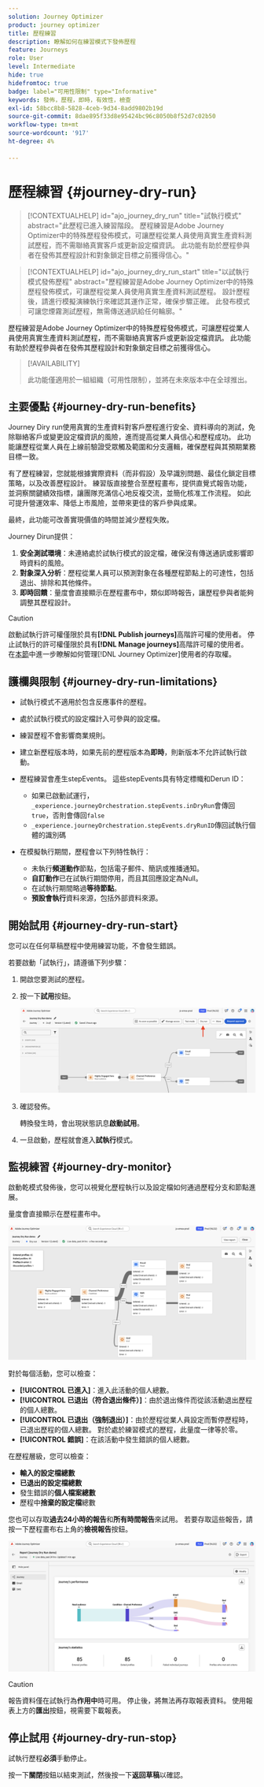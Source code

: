 ```yaml
---
solution: Journey Optimizer
product: journey optimizer
title: 歷程練習
description: 瞭解如何在練習模式下發佈歷程
feature: Journeys
role: User
level: Intermediate
hide: true
hidefromtoc: true
badge: label="可用性限制" type="Informative"
keywords: 發佈，歷程，即時，有效性，檢查
exl-id: 58bcc8b8-5828-4ceb-9d34-8add9802b19d
source-git-commit: 8dae895f33d8e95424bc96c8050b8f52d7c02b50
workflow-type: tm+mt
source-wordcount: '917'
ht-degree: 4%

---
```


# 歷程練習 {#journey-dry-run}

>[!CONTEXTUALHELP]
>id="ajo_journey_dry_run"
>title="試執行模式"
>abstract="此歷程已進入練習階段。 歷程練習是Adobe Journey Optimizer中的特殊歷程發佈模式，可讓歷程從業人員使用真實生產資料測試歷程，而不需聯絡真實客戶或更新設定檔資訊。  此功能有助於歷程參與者在發佈其歷程設計和對象鎖定目標之前獲得信心。"


>[!CONTEXTUALHELP]
>id="ajo_journey_dry_run_start"
>title="以試執行模式發佈歷程"
>abstract="歷程練習是Adobe Journey Optimizer中的特殊歷程發佈模式，可讓歷程從業人員使用真實生產資料測試歷程。 設計歷程後，請進行模擬演練執行來確認其運作正常，確保步驟正確。 此發布模式可讓您煙霧測試歷程，無需傳送通訊給任何輪廓。"

歷程練習是Adobe Journey Optimizer中的特殊歷程發佈模式，可讓歷程從業人員使用真實生產資料測試歷程，而不需聯絡真實客戶或更新設定檔資訊。  此功能有助於歷程參與者在發佈其歷程設計和對象鎖定目標之前獲得信心。


>[!AVAILABILITY]
>
>此功能僅適用於一組組織（可用性限制），並將在未來版本中在全球推出。


## 主要優點 {#journey-dry-run-benefits}

Journey Diry run使用真實的生產資料對客戶歷程進行安全、資料導向的測試，免除聯絡客戶或變更設定檔資訊的風險，進而提高從業人員信心和歷程成功。 此功能讓歷程從業人員在上線前驗證受眾觸及範圍和分支邏輯，確保歷程與其預期業務目標一致。

有了歷程練習，您就能根據實際資料（而非假設）及早識別問題、最佳化鎖定目標策略，以及改善歷程設計。 練習版直接整合至歷程畫布，提供直覺式報告功能，並洞察關鍵績效指標，讓團隊充滿信心地反複交流，並簡化核准工作流程。 如此可提升營運效率、降低上市風險，並帶來更佳的客戶參與成果。

最終，此功能可改善實現價值的時間並減少歷程失敗。

Journey Dirun提供：

1. **安全測試環境**：未連絡處於試執行模式的設定檔，確保沒有傳送通訊或影響即時資料的風險。
1. **對象深入分析**：歷程從業人員可以預測對象在各種歷程節點上的可達性，包括退出、排除和其他條件。
1. **即時回饋**：量度會直接顯示在歷程畫布中，類似即時報告，讓歷程參與者能夠調整其歷程設計。


>[!CAUTION]
>
>啟動試執行許可權僅限於具有&#x200B;**[!DNL Publish journeys]**&#x200B;高階許可權的使用者。 停止試執行的許可權僅限於具有&#x200B;**[!DNL Manage journeys]**&#x200B;高階許可權的使用者。 在[本節](../administration/permissions-overview.md)中進一步瞭解如何管理[!DNL Journey Optimizer]使用者的存取權。


## 護欄與限制 {#journey-dry-run-limitations}

* 試執行模式不適用於包含反應事件的歷程。
* 處於試執行模式的設定檔計入可參與的設定檔。
* 練習歷程不會影響商業規則。
* 建立新歷程版本時，如果先前的歷程版本為&#x200B;**即時**，則新版本不允許試執行啟動。
* 歷程練習會產生stepEvents。 這些stepEvents具有特定標幟和Derun ID：
   * 如果已啟動試運行，`_experience.journeyOrchestration.stepEvents.inDryRun`會傳回`true`，否則會傳回`false`
   * `_experience.journeyOrchestration.stepEvents.dryRunID`傳回試執行個體的識別碼
* 在模擬執行期間，歷程會以下列特性執行：

   * 未執行&#x200B;**頻道動作**&#x200B;節點，包括電子郵件、簡訊或推播通知。
   * **自訂動作**&#x200B;已在試執行期間停用，而且其回應設定為Null。
   * 在試執行期間略過&#x200B;**等待節點**。
     <!--You can override the wait block timeouts, then if you have wait blocks duration longer than allowed dry run journey duration, then that branch will not execute completely.-->
   * **預設會執行**&#x200B;資料來源，包括外部資料來源。

## 開始試用 {#journey-dry-run-start}

您可以在任何草稿歷程中使用練習功能，不會發生錯誤。

若要啟動「試執行」，請遵循下列步驟：

1. 開啟您要測試的歷程。
1. 按一下&#x200B;**試用**&#x200B;按鈕。

   ![開始歷程試運行](assets/dry-run-button.png)

1. 確認發佈。

   轉換發生時，會出現狀態訊息&#x200B;**啟動試用**。

1. 一旦啟動，歷程就會進入&#x200B;**試執行**&#x200B;模式。

## 監視練習 {#journey-dry-monitor}

啟動乾模式發佈後，您可以視覺化歷程執行以及設定檔如何通過歷程分支和節點進展。

量度會直接顯示在歷程畫布中。

![監視歷程練習執行](assets/dry-run-metrics.png)

對於每個活動，您可以檢查：

* **[!UICONTROL 已進入]**：進入此活動的個人總數。
* **[!UICONTROL 已退出（符合退出條件）]**：由於退出條件而從該活動退出歷程的個人總數。
* **[!UICONTROL 已退出（強制退出）]**：由於歷程從業人員設定而暫停歷程時，已退出歷程的個人總數。 對於處於練習模式的歷程，此量度一律等於零。
* **[!UICONTROL 錯誤]**：在該活動中發生錯誤的個人總數。


在歷程層級，您可以檢查：

* **輸入的設定檔總數**
* **已退出的設定檔總數**
* 發生錯誤的&#x200B;**個人檔案總數**
* 歷程中&#x200B;**捨棄的設定檔**&#x200B;總數

您也可以存取&#x200B;**過去24小時的報告**&#x200B;和&#x200B;**所有時間報告**&#x200B;來試用。 若要存取這些報告，請按一下歷程畫布右上角的&#x200B;**檢視報告**&#x200B;按鈕。

![存取歷程試執行的報告](assets/dry-run-report.png)

>[!CAUTION]
>
> 報告資料僅在試執行為&#x200B;**作用中**&#x200B;時可用。  停止後，將無法再存取報表資料。 使用報表上方的&#x200B;**匯出**&#x200B;按鈕，視需要下載報表。


## 停止試用 {#journey-dry-run-stop}

試執行歷程&#x200B;**必須**&#x200B;手動停止。

按一下&#x200B;**關閉**&#x200B;按鈕以結束測試，然後按一下&#x200B;**返回草稿**&#x200B;以確認。

<!-- After 14 days, Dry run journeys automatically transition to the **Draft** status.-->
